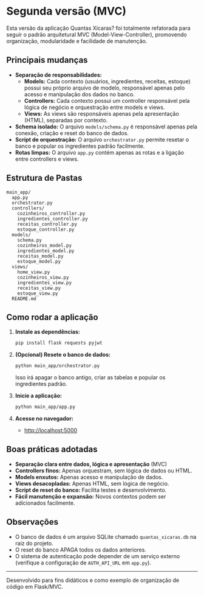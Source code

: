 # Segunda versão (MVC)

Esta versão da aplicação Quantas Xícaras? foi totalmente refatorada para seguir o padrão arquitetural MVC (Model-View-Controller), promovendo organização, modularidade e facilidade de manutenção.

## Principais mudanças

- **Separação de responsabilidades:**
  - **Models:** Cada contexto (usuários, ingredientes, receitas, estoque) possui seu próprio arquivo de modelo, responsável apenas pelo acesso e manipulação dos dados no banco.
  - **Controllers:** Cada contexto possui um controller responsável pela lógica de negócio e orquestração entre models e views.
  - **Views:** As views são responsáveis apenas pela apresentação (HTML), separadas por contexto.
- **Schema isolado:** O arquivo `models/schema.py` é responsável apenas pela conexão, criação e reset do banco de dados.
- **Script de orquestração:** O arquivo `orchestrator.py` permite resetar o banco e popular os ingredientes padrão facilmente.
- **Rotas limpas:** O arquivo `app.py` contém apenas as rotas e a ligação entre controllers e views.

## Estrutura de Pastas

```
main_app/
  app.py
  orchestrator.py
  controllers/
    cozinheiros_controller.py
    ingredientes_controller.py
    receitas_controller.py
    estoque_controller.py
  models/
    schema.py
    cozinheiros_model.py
    ingredientes_model.py
    receitas_model.py
    estoque_model.py
  views/
    home_view.py
    cozinheiros_view.py
    ingredientes_view.py
    receitas_view.py
    estoque_view.py
  README.md
```

## Como rodar a aplicação

1. **Instale as dependências:**

   ```bash
   pip install flask requests pyjwt
   ```

2. **(Opcional) Resete o banco de dados:**

   ```bash
   python main_app/orchestrator.py
   ```

   Isso irá apagar o banco antigo, criar as tabelas e popular os ingredientes padrão.

3. **Inicie a aplicação:**

   ```bash
   python main_app/app.py
   ```

4. **Acesse no navegador:**
   - [http://localhost:5000](http://localhost:5000)

## Boas práticas adotadas

- **Separação clara entre dados, lógica e apresentação** (MVC)
- **Controllers finos:** Apenas orquestram, sem lógica de dados ou HTML.
- **Models enxutos:** Apenas acesso e manipulação de dados.
- **Views desacopladas:** Apenas HTML, sem lógica de negócio.
- **Script de reset do banco:** Facilita testes e desenvolvimento.
- **Fácil manutenção e expansão:** Novos contextos podem ser adicionados facilmente.

## Observações

- O banco de dados é um arquivo SQLite chamado `quantas_xicaras.db` na raiz do projeto.
- O reset do banco APAGA todos os dados anteriores.
- O sistema de autenticação pode depender de um serviço externo (verifique a configuração de `AUTH_API_URL` em `app.py`).

---

Desenvolvido para fins didáticos e como exemplo de organização de código em Flask/MVC.
